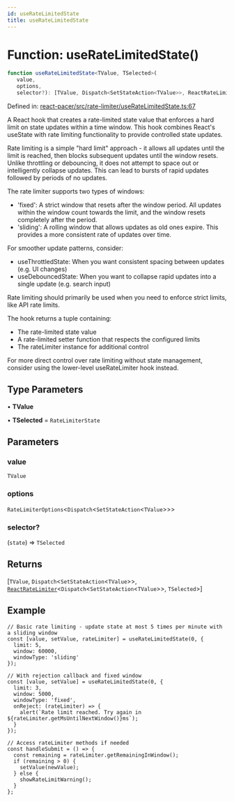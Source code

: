 ```yaml
---
id: useRateLimitedState
title: useRateLimitedState
---
```


<!-- DO NOT EDIT: this page is autogenerated from the type comments -->

# Function: useRateLimitedState()

```ts
function useRateLimitedState<TValue, TSelected>(
   value, 
   options, 
   selector?): [TValue, Dispatch<SetStateAction<TValue>>, ReactRateLimiter<Dispatch<SetStateAction<TValue>>, TSelected>]
```

Defined in: [react-pacer/src/rate-limiter/useRateLimitedState.ts:67](https://github.com/TanStack/pacer/blob/main/packages/react-pacer/src/rate-limiter/useRateLimitedState.ts#L67)

A React hook that creates a rate-limited state value that enforces a hard limit on state updates within a time window.
This hook combines React's useState with rate limiting functionality to provide controlled state updates.

Rate limiting is a simple "hard limit" approach - it allows all updates until the limit is reached, then blocks
subsequent updates until the window resets. Unlike throttling or debouncing, it does not attempt to space out
or intelligently collapse updates. This can lead to bursts of rapid updates followed by periods of no updates.

The rate limiter supports two types of windows:
- 'fixed': A strict window that resets after the window period. All updates within the window count
  towards the limit, and the window resets completely after the period.
- 'sliding': A rolling window that allows updates as old ones expire. This provides a more
  consistent rate of updates over time.

For smoother update patterns, consider:
- useThrottledState: When you want consistent spacing between updates (e.g. UI changes)
- useDebouncedState: When you want to collapse rapid updates into a single update (e.g. search input)

Rate limiting should primarily be used when you need to enforce strict limits, like API rate limits.

The hook returns a tuple containing:
- The rate-limited state value
- A rate-limited setter function that respects the configured limits
- The rateLimiter instance for additional control

For more direct control over rate limiting without state management,
consider using the lower-level useRateLimiter hook instead.

## Type Parameters

• **TValue**

• **TSelected** = `RateLimiterState`

## Parameters

### value

`TValue`

### options

`RateLimiterOptions`\<`Dispatch`\<`SetStateAction`\<`TValue`\>\>\>

### selector?

(`state`) => `TSelected`

## Returns

\[`TValue`, `Dispatch`\<`SetStateAction`\<`TValue`\>\>, [`ReactRateLimiter`](../../interfaces/reactratelimiter.md)\<`Dispatch`\<`SetStateAction`\<`TValue`\>\>, `TSelected`\>\]

## Example

```tsx
// Basic rate limiting - update state at most 5 times per minute with a sliding window
const [value, setValue, rateLimiter] = useRateLimitedState(0, {
  limit: 5,
  window: 60000,
  windowType: 'sliding'
});

// With rejection callback and fixed window
const [value, setValue] = useRateLimitedState(0, {
  limit: 3,
  window: 5000,
  windowType: 'fixed',
  onReject: (rateLimiter) => {
    alert(`Rate limit reached. Try again in ${rateLimiter.getMsUntilNextWindow()}ms`);
  }
});

// Access rateLimiter methods if needed
const handleSubmit = () => {
  const remaining = rateLimiter.getRemainingInWindow();
  if (remaining > 0) {
    setValue(newValue);
  } else {
    showRateLimitWarning();
  }
};
```
